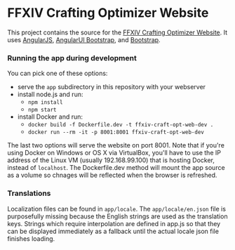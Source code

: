 # FFXIV Crafting Optimizer Website

This project contains the source for the [FFXIV Crafting Optimizer Website](http://ffxiv.lokyst.net/). 
It uses [AngularJS](http://angularjs.org/), [AngularUI Bootstrap](http://angular-ui.github.io/bootstrap/), 
and [Bootstrap](http://getbootstrap.com/).


### Running the app during development

You can pick one of these options:

* serve the `app` subdirectory in this repository with your webserver
* install node.js and run:
  * `npm install`
  * `npm start`
* install Docker and run:
  * `docker build -f Dockerfile.dev -t ffxiv-craft-opt-web-dev .`
  * `docker run --rm -it -p 8001:8001 ffxiv-craft-opt-web-dev`

The last two options will serve the website on port 8001. Note that if you're using Docker on 
Windows or OS X via VirtualBox, you'll have to use the IP address of the Linux VM (usually 
192.168.99.100) that is hosting Docker, instead of `localhost`. The Dockerfile.dev method will 
mount the app source as a volume so chnages will be reflected when the browser is refreshed.

### Translations

Localization files can be found in `app/locale`. The `app/locale/en.json` file is purposefully 
missing because the English strings are used as the translation keys. Strings which require
interpolation are defined in app.js so that they can be displayed immediately as a fallback until 
the actual locale json file finishes loading.
